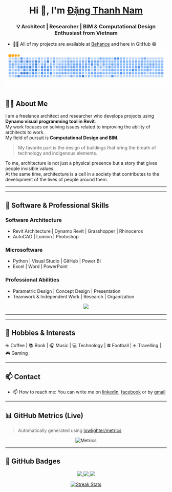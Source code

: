 <!--<h1 align="center">Hi 👋, I'm <a href="https://martinsidorov.com">Andrew Dang!</a></h1>
<h3 align="center">I am an architect from Vietnam </h3>

<!-- <div align="center">
  <a href="https://u8views.com/github/Matrix278"><img src="https://u8views.com/api/v1/github/profiles/35573364/views/day-week-month-total-count.svg"></a>
</div>

<div align="center">
  <a href="https://www.buymeacoffee.com/matrix278"> <img src="https://cdn.buymeacoffee.com/buttons/v2/default-yellow.png" height="40" width="140" alt="matrix278" /></a>
</div>

<!-- <div align="center"> <img src="https://github.com/Matrix278/Matrix278/blob/master/assets/matrix-has-you.gif" alt="matrix278" /> </div> -->

<!-- <p align="left"> <a href="https://github.com/ryo-ma/github-profile-trophy"><img src="https://github-profile-trophy.vercel.app/?username=matrix278&theme=onedark&row=2&column=3" alt="matrix278" /></a> </p> -->

<h1 align="center">Hi 👋, I'm <a href="https://martinsidorov.com" target="_blank">Đặng Thanh Nam</a></h1>
<h3 align="center">💡 Architect | Researcher | BIM & Computational Design Enthusiast from Vietnam</h3>

- 👨‍💻 All of my projects are available at [Behance](https://martinsidorov.com/](https://www.behance.net/talkspacevietnam)) and here in GitHub 😄
<p align="center">
  <img src="https://github.com/Matrix278/Matrix278/raw/output/ocean.gif" alt="snake">
</p>

## 🧑‍💻 About Me
I am a freelance architect and researcher who develops projects using **Dynamo visual programming tool in Revit**.  
My work focuses on solving issues related to improving the ability of architects to work.  
My field of pursuit is **Computational Design and BIM**.

> My favorite part is the design of buildings that bring the breath of technology and indigenous elements.

To me, architecture is not just a physical presence but a story that gives people invisible values.  
At the same time, architecture is a cell in a society that contributes to the development of the lives of people around them.

---

<!--## 🎓 Education
**University of Science and Technology – The University of Da Nang**  
📍 54 Nguyễn Lương Bằng, Quận Liên Chiểu, Đà Nẵng, Việt Nam  
📅 2014 – 2019  

---

## 💼 Experience
- **2016 – 2018**: Freelancer (3D modeler – Revit)  
- **2017 – 2018**: Revit Training at “CLICK CENTER”  
- **2018 – Present**:  
  - Partner at De’Zicor  
  - Partner at Atelier T99  
  - Project Developer of ConnectGroup  
  - Programming Tool in Dynamo
-->
---

## 🧠 Software & Professional Skills

### Software Architecture
- Revit Architecture | Dynamo Revit | Grasshopper | Rhinoceros  
- AutoCAD | Lumion | Photoshop

### Microsoftware
- Python | Visual Studio | GitHub | Power BI  
- Excel | Word | PowerPoint

### Professional Abilities
- Parametric Design | Concept Design | Presentation  
- Teamwork & Independent Work | Research | Organization

<p align="center">
  <img src="https://raw.githubusercontent.com/lowlighter/metrics/master/.github/metrics.plugin.languages.details.svg" width="600"/>
</p>

---
<!--
## 🏅 Award
- 🏆 **2017** – Second Prize: *Design of the traditional university room in Danang*

---

## 🗣 Languages
- 🇬🇧 English  
- 🇻🇳 Vietnamese
-->
---

## 🎯 Hobbies & Interests
☕ Coffee | 📚 Book | 🎧 Music | 💻 Technology | ⚽ Football | ✈️ Travelling | 🎮 Gaming

---

## 📫 Contact
- 📫 How to reach me: You can write me on [linkedin](https://www.linkedin.com/in/dang-nam-102140196/), [facebook]([https://www.facebook.com/nitram278](https://www.facebook.com/dangthanhnamCG/)) or by [gmail](84.andrewdang@gmail.com)
---

## 📊 GitHub Metrics (Live)
> Automatically generated using [lowlighter/metrics](https://github.com/lowlighter/metrics)

<p align="center">
  <img src="https://github.com/DTN-ConnectGroup/DTN-ConnectGroup/blob/main/github-metrics.svg" alt="Metrics" width="800">
</p>

---

## 📌 GitHub Badges

<p align="center">
  <a href="https://github.com/DTN-ConnectGroup">
    <img src="https://img.shields.io/github/followers/DTN-ConnectGroup?label=Follow&style=for-the-badge" />
  </a>
  <a href="https://linkedin.com/in/yourprofile">
    <img src="https://img.shields.io/badge/LinkedIn-Connect-blue?logo=linkedin&style=for-the-badge" />
  </a>
  <a href="https://martinsidorov.com">
    <img src="https://img.shields.io/badge/Website-Portfolio-lightgrey?logo=google-chrome&style=for-the-badge" />
  </a>
</p>





<!--
<h3 align="center">Connect with me:</h3>
<p align="center">
  <a href="https://linkedin.com/in/martin-sidorov" target="blank"><img align="center" src="https://raw.githubusercontent.com/rahuldkjain/github-profile-readme-generator/master/src/images/icons/Social/linked-in-alt.svg" alt="martin-sidorov" height="30" width="40" /></a>
  <a href="https://fb.com/nitram278" target="blank"><img align="center" src="https://raw.githubusercontent.com/rahuldkjain/github-profile-readme-generator/master/src/images/icons/Social/facebook.svg" alt="nitram278" height="30" width="40" /></a>
  <a href="https://dev.to/matrix278" target="blank"><img align="center" src="https://cdn.jsdelivr.net/npm/simple-icons@3.0.1/icons/dev-dot-to.svg" alt="matrix278" height="30" width="40" /></a>
  <a href="https://twitter.com/nitram278" target="blank"><img align="center" src="https://raw.githubusercontent.com/rahuldkjain/github-profile-readme-generator/master/src/images/icons/Social/twitter.svg" alt="nitram278" height="30" width="40" /></a>
  <a href="https://www.hackerrank.com/matrix27" target="blank"><img align="center" src="https://raw.githubusercontent.com/rahuldkjain/github-profile-readme-generator/master/src/images/icons/Social/hackerrank.svg" alt="matrix27" height="30" width="40" /></a>
  <a href="https://codepen.io/matrix27" target="blank"><img align="center" src="https://raw.githubusercontent.com/rahuldkjain/github-profile-readme-generator/master/src/images/icons/Social/codepen.svg" alt="matrix27" height="30" width="40" /></a>
  <a href="https://martin-sidorov.medium.com/" target="blank"><img align="center" src="https://raw.githubusercontent.com/rahuldkjain/github-profile-readme-generator/master/src/images/icons/Social/medium.svg" alt="@martin.sidorov27" height="30" width="40" /></a>
  <a href="https://stackoverflow.com/users/11167914" target="blank"><img align="center" src="https://raw.githubusercontent.com/rahuldkjain/github-profile-readme-generator/master/src/images/icons/Social/stack-overflow.svg" alt="11167914" height="30" width="40" /></a>
  <a href="https://www.leetcode.com/matrix278" target="blank"><img align="center" src="https://raw.githubusercontent.com/rahuldkjain/github-profile-readme-generator/master/src/images/icons/Social/leet-code.svg" alt="matrix278" height="30" width="40" /></a>
  <a href="https://www.showwcase.com/matrix278" target="blank"><img align="center" src="https://www.showwcase.com/favicon.png" alt="matrix278" height="30" width="40" /></a>
  <a href="https://cord.com/candidate/account/u/candidate/57771" target="blank"><img align="center" src="https://assets.co-hire.com/react/p/cord-icon-180.png" alt="martin" height="30" width="40" /></a>
</p>

<h3 align="center">Languages and Tools:</h3>
<p align="center">
  <a href="https://www.w3.org/html/" target="_blank"> <img src="https://raw.githubusercontent.com/devicons/devicon/master/icons/html5/html5-original-wordmark.svg" alt="html5" width="40" height="40"/> </a>
  <a href="https://www.w3schools.com/css/" target="_blank"> <img src="https://raw.githubusercontent.com/devicons/devicon/master/icons/css3/css3-original-wordmark.svg" alt="css3" width="40" height="40"/> </a>
  <a href="https://developer.mozilla.org/en-US/docs/Web/JavaScript" target="_blank"> <img src="https://raw.githubusercontent.com/devicons/devicon/master/icons/javascript/javascript-original.svg" alt="javascript" width="40" height="40"/> </a>
  <a href="https://www.php.net" target="_blank"> <img src="https://raw.githubusercontent.com/devicons/devicon/master/icons/php/php-original.svg" alt="php" width="40" height="40"/> </a>
  <a href="https://golang.org" target="_blank"> <img src="https://raw.githubusercontent.com/devicons/devicon/master/icons/go/go-original.svg" alt="go" width="40" height="40"/> </a>
  <a href="https://getbootstrap.com" target="_blank"> <img src="https://raw.githubusercontent.com/devicons/devicon/master/icons/bootstrap/bootstrap-plain-wordmark.svg" alt="bootstrap" width="40" height="40"/> </a>
  <a href="https://git-scm.com/" target="_blank"> <img src="https://www.vectorlogo.zone/logos/git-scm/git-scm-icon.svg" alt="git" width="40" height="40"/> </a>
  <a href="https://www.mysql.com/" target="_blank"> <img src="https://raw.githubusercontent.com/devicons/devicon/master/icons/mysql/mysql-original-wordmark.svg" alt="mysql" width="40" height="40"/> </a>
  <a href="https://www.postgresql.org" target="_blank"> <img src="https://raw.githubusercontent.com/devicons/devicon/master/icons/postgresql/postgresql-original-wordmark.svg" alt="postgresql" width="40" height="40"/> </a>
  <a href="https://www.linux.org/" target="_blank"> <img src="https://raw.githubusercontent.com/devicons/devicon/master/icons/linux/linux-original.svg" alt="linux" width="40" height="40"/> </a>
  <a href="https://www.w3schools.com/cs/" target="_blank"> <img src="https://raw.githubusercontent.com/devicons/devicon/master/icons/csharp/csharp-original.svg" alt="csharp" width="40" height="40"/> </a>
  <a href="https://postman.com" target="_blank"> <img src="https://www.vectorlogo.zone/logos/getpostman/getpostman-icon.svg" alt="postman" width="40" height="40"/> </a>
  <a href="https://unity.com/" target="_blank"> <img src="https://www.vectorlogo.zone/logos/unity3d/unity3d-icon.svg" alt="unity" width="40" height="40"/> </a>
</p>

<!-- <h3 align="left">Support:</h3>
<p>
  <a href="https://www.buymeacoffee.com/matrix278"> <img align="left" src="https://cdn.buymeacoffee.com/buttons/v2/default-yellow.png" height="45" width="170" alt="matrix278" /></a>
</p> -->

<div align="center">
    <a href="https://github.com/DenverCoder1/github-readme-streak-stats" target="_blank">
      <img src="https://streak-stats.demolab.com/?user=matrix278&theme=dark" alt="Streak Stats" />
    </a>
</div>

<!--![Matrix](https://github.com/Matrix278/Matrix278/blob/master/assets/cmatrix.gif)-->
